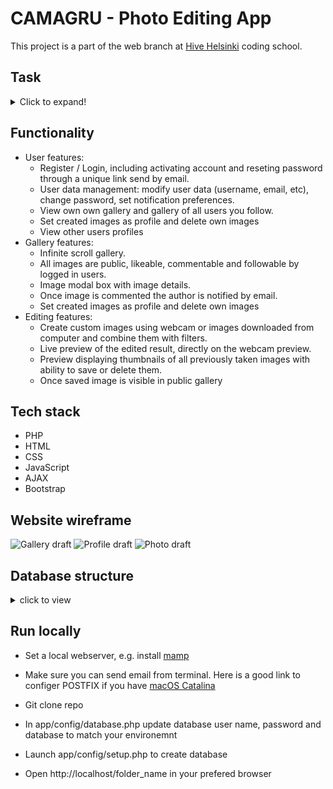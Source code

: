 # CAMAGRU - Photo Editing App
This project is a part of the web branch at [Hive Helsinki](https://www.hive.fi/) coding school. 

## Task
<details>
  <summary>Click to expand!</summary>

	The aim of this project is to build an Instagram-like web app, that allows to make basic photo editing using webcam and predefied images.Users are able to select and a frame, take a picture with webcam and admire the result of mixing both pictures.

	The app requirements:
	* MVC structure
	* Responsive design
	* Website security (no SQL, HTML injections, plain passwords in the dataases)
	* Authorized languages:
		[Server] PHP
		[Client] HTML - CSS - JavaScript (only wiht browser native API)
	* Authorized frameworks:
		[Server] None
		[Client] CSS Framework tolerated, unless adds forbidden JavaScript
	* Firefox and Chrome support
	* MySQL with PDO.
</details>

## Functionality
* User features: 
	* Register / Login, including activating account and reseting password through a unique link send by email.
	* User data management: modify user data (username, email, etc), change password, set notification preferences.
	* View own own gallery and gallery of all users you follow.
	* Set created images as profile and delete own images
	* View other users profiles
* Gallery features:
	* Infinite scroll gallery.
	* All images are public, likeable, commentable and followable by logged in users.
	* Image modal box with image details.
	* Once image is commented the author is notified by email.
	* Set created images as profile and delete own images
* Editing features:
	* Create custom images using webcam or images downloaded from computer and combine them with filters.
	* Live preview of the edited result, directly on the webcam preview.
	* Preview displaying thumbnails of all previously taken images with ability to save or delete them.
	* Once saved image is visible in public gallery


## Tech stack
* PHP
* HTML
* CSS
* JavaScript
* AJAX
* Bootstrap

## Website wireframe

![Gallery draft](../assets/Gallery.png?raw=true)
![Profile draft](../assets/Profile.png?raw=true)
![Photo draft](../assets/Photo.png?raw=true)


## Database structure
<details>
	<summary>click to view</summary>
	## test
	![Database planning](../assets/db.png?raw=true)
</details>


## Run locally

* Set a local webserver, e.g. install [mamp](https://bitnami.com/stack/mamp)
* Make sure you can send email from terminal. Here is a good link to configer POSTFIX if you have [macOS Catalina](https://gist.github.com/loziju/66d3f024e102704ff5222e54a4bfd50e)


* Git clone repo
* In app/config/database.php update database user name, password and database to match your environemnt

* Launch app/config/setup.php to create database
* Open http://localhost/folder_name in your prefered browser

